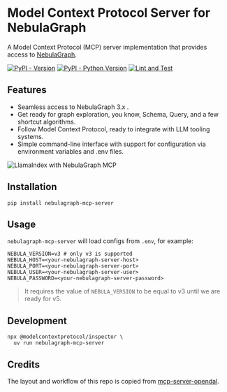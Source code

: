 # Model Context Protocol Server for NebulaGraph


A Model Context Protocol (MCP) server implementation that provides access to [NebulaGraph](https://github.com/vesoft-inc/nebula).

[![PyPI - Version](https://img.shields.io/pypi/v/nebulagraph-mcp-server)](https://pypi.org/project/nebulagraph-mcp-server/)
[![PyPI - Python Version](https://img.shields.io/pypi/pyversions/nebulagraph-mcp-server)](https://pypi.org/project/nebulagraph-mcp-server/)
[![Lint and Test](https://github.com/PsiACE/nebulagraph-mcp-server/actions/workflows/test.yml/badge.svg)](https://github.com/PsiACE/nebulagraph-mcp-server/actions/workflows/test.yml)

## Features

- Seamless access to NebulaGraph 3.x .
- Get ready for graph exploration, you know, Schema, Query, and a few shortcut algorithms.
- Follow Model Context Protocol, ready to integrate with LLM tooling systems.
- Simple command-line interface with support for configuration via environment variables and .env files.

![LlamaIndex with NebulaGraph MCP](./assets/llamaindex-with-nebulagraph-mcp.png)

## Installation

```shell
pip install nebulagraph-mcp-server
```

## Usage

`nebulagraph-mcp-server` will load configs from `.env`, for example:

```
NEBULA_VERSION=v3 # only v3 is supported
NEBULA_HOST=<your-nebulagraph-server-host>
NEBULA_PORT=<your-nebulagraph-server-port>
NEBULA_USER=<your-nebulagraph-server-user>
NEBULA_PASSWORD=<your-nebulagraph-server-password>
```

> It requires the value of `NEBULA_VERSION` to be equal to v3 until we are ready for v5.

## Development

```shell
npx @modelcontextprotocol/inspector \
  uv run nebulagraph-mcp-server
```

## Credits

The layout and workflow of this repo is copied from [mcp-server-opendal](https://github.com/Xuanwo/mcp-server-opendal).